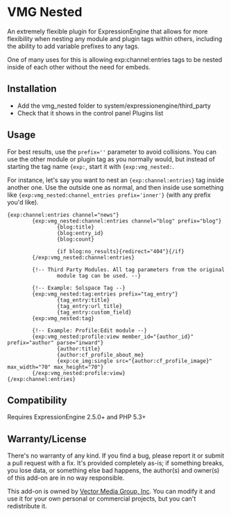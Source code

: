 VMG Nested
=====

An extremely flexible plugin for ExpressionEngine that allows for more flexibility when nesting any module and plugin tags within others, including the ability to add variable prefixes to any tags.

One of many uses for this is allowing exp:channel:entries tags to be nested inside of each other without the need for embeds.

Installation
------

* Add the vmg_nested folder to system/expressionengine/third_party
* Check that it shows in the control panel Plugins list

Usage
-------

For best results, use the `prefix=''` parameter to avoid collisions. You can use the other module or plugin tag as you normally would, but instead of starting the tag name `{exp:`, start it with `{exp:vmg_nested:`. 

For instance, let's say you want to nest an `{exp:channel:entries}` tag inside another one. Use the outside one as normal, and then inside use something like `{exp:vmg_nested:channel_entries prefix='inner'}` (with any prefix you'd like).

```
{exp:channel:entries channel="news"}
        {exp:vmg_nested:channel:entries channel="blog" prefix="blog"}
                {blog:title}
                {blog:entry_id}
                {blog:count}
                
                {if blog:no_results}{redirect="404"}{/if}
        {/exp:vmg_nested:channel:entries}

        {!-- Third Party Modules. All tag parameters from the original
                module tag can be used. --}

        {!-- Example: Solspace Tag --}
        {exp:vmg_nested:tag:entries prefix="tag_entry"}
                {tag_entry:title}
                {tag_entry:url_title}
                {tag_entry:custom_field}
        {exp:vmg_nested:tag}

        {!-- Example: Profile:Edit module --}
        {exp:vmg_nested:profile:view member_id="{author_id}" prefix="author" parse="inward"}
                {author:title}
                {author:cf_profile_about_me}
                {exp:ce_img:single src="{author:cf_profile_image}" max_width="70" max_height="70"}
        {/exp:vmg_nested:profile:view}
{/exp:channel:entries}
```

Compatibility
---------

Requires ExpressionEngine 2.5.0+ and PHP 5.3+

Warranty/License
--------
There's no warranty of any kind. If you find a bug, please report it or submit a pull request with a fix. It's provided completely as-is; if something breaks, you lose data, or something else bad happens, the author(s) and owner(s) of this add-on are in no way responsible.

This add-on is owned by [Vector Media Group, Inc](http://www.vectormediagroup.com). You can modify it and use it for your own personal or commercial projects, but you can't redistribute it.
